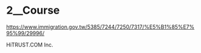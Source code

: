 # 2__Course
https://www.immigration.gov.tw/5385/7244/7250/7317/%E5%B1%85%E7%95%99/29996/

HiTRUST.COM Inc.
